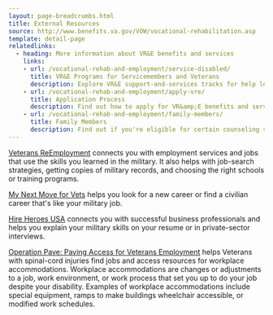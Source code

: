 ```yaml
---
layout: page-breadcrumbs.html
title: External Resources
source: http://www.benefits.va.gov/VOW/vocational-rehabilitation.asp
template: detail-page
relatedlinks:
  - heading: More information about VR&E benefits and services
    links:
    - url: /vocational-rehab-and-employment/service-disabled/
      title: VR&E Programs for Servicemembers and Veterans
      description: Explore VR&E support-and-services tracks for help learning new skills, finding a new job, starting a business, getting educational counseling, or returning to your former job.
    - url: /vocational-rehab-and-employment/apply-vre/
      title: Application Process
      description: Find out how to apply for VR&amp;E benefits and services as a Servicemember or Veteran.
    - url: /vocational-rehab-and-employment/family-members/
      title: Family Members
      description: Find out if you're eligible for certain counseling services, training, and education benefits.
---
```


[Veterans ReEmployment](http://www.careeronestop.org/ReEmployment/veterans/default.aspx) connects you with employment services and jobs that use the skills you learned in the military. It also helps with job-search strategies, getting copies of military records, and choosing the right schools or training programs.

[My Next Move for Vets](http://www.mynextmove.org/vets/) helps you look for a new career or find a civilian career that's like your military job.

[Hire Heroes USA](https://www.hireheroesusa.org/about-us/) connects you with successful business professionals and helps you explain your military skills on your resume or in private-sector interviews.

[Operation Pave: Paving Access for Veterans Employment](http://www.pva.org/site/c.ajIRK9NJLcJ2E/b.7750849/k.36C/Operation_PAVE_Paving_Access_for_Veterans_Employment.htm) helps Veterans with spinal-cord injuries find jobs and access resources for workplace accommodations. Workplace accommodations are changes or adjustments to a job, work environment, or work process that set you up to do your job despite your disability. Examples of workplace accommodations include special equipment, ramps to make buildings wheelchair accessible, or modified work schedules.
